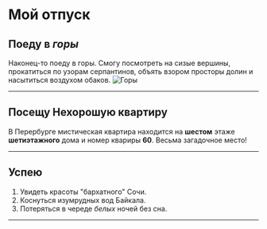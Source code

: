 # Мой отпуск

## Поеду в *горы*
Наконец-то поеду в горы. Смогу посмотреть на сизые вершины, прокатиться по узорам серпантинов, объять взором просторы долин и насытиться воздухом обаков.
![Горы](mountain.jpg)

---
## Посещу **Нехорошую квартиру**
В Перербурге мистическая квартира находится на **шестом** этаже **шетиэтажного** дома и номер квариры **60**. Весьма загадочное место!

---
## Успею
1. Увидеть красоты "бархатного" Сочи.
2. Коснуться изумрудных вод Байкала.
3. Потеряться в череде *белых* ночей без сна.

---

